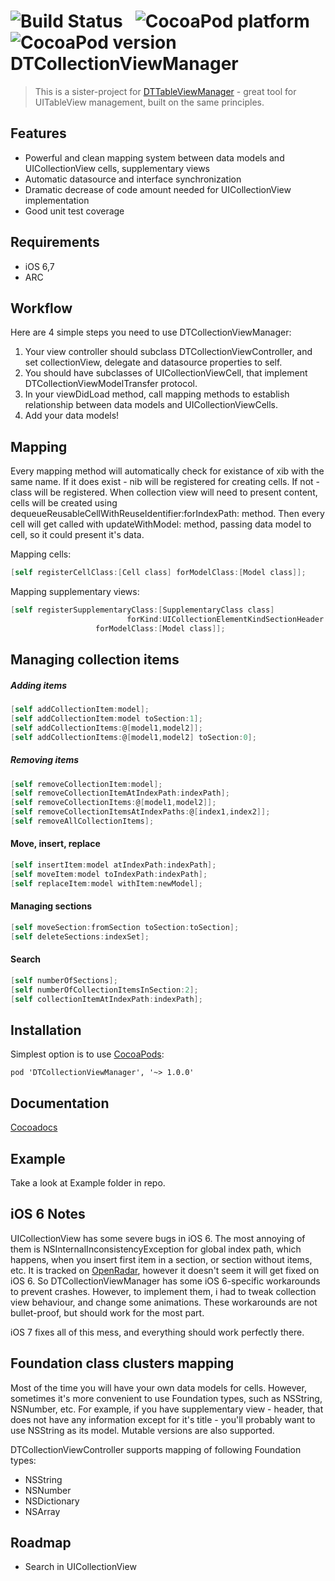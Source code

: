 ![Build Status](https://travis-ci.org/DenHeadless/DTCollectionViewManager.png?branch=master,development) &nbsp; ![CocoaPod platform](http://cocoapod-badges.herokuapp.com/p/DTCollectionViewManager/badge.svg) &nbsp; ![CocoaPod version](http://cocoapod-badges.herokuapp.com/v/DTCollectionViewManager/badge.svg)
DTCollectionViewManager
=======================

> This is a sister-project for [DTTableViewManager](https://github.com/DenHeadless/DTTableViewManager) - great tool for UITableView management, built on the same principles.

## Features

* Powerful and clean mapping system between data models and UICollectionView cells, supplementary views 
* Automatic datasource and interface synchronization
* Dramatic decrease of code amount needed for UICollectionView implementation
* Good unit test coverage

## Requirements

- iOS 6,7
- ARC

## Workflow

Here are 4 simple steps you need to use DTCollectionViewManager:

1. Your view controller should subclass DTCollectionViewController, and set collectionView, delegate and datasource properties to self.
2. You should have subclasses of UICollectionViewCell, that implement DTCollectionViewModelTransfer protocol.
3. In your viewDidLoad method, call mapping methods to establish relationship between data models and UICollectionViewCells.
4. Add your data models!

## Mapping

Every mapping method will automatically check for existance of xib with the same name. If it does exist - nib will be registered for creating cells. If not - class will be registered. When collection view will need to present content, cells will be created using dequeueReusableCellWithReuseIdentifier:forIndexPath: method. Then every cell will get called with updateWithModel: method, passing data model to cell, so it could present it's data.

Mapping cells:

```objective-c
[self registerCellClass:[Cell class] forModelClass:[Model class]];
```

Mapping supplementary views:
```objective-c
[self registerSupplementaryClass:[SupplementaryClass class] 
						  forKind:UICollectionElementKindSectionHeader
                   forModelClass:[Model class]];
```

## Managing collection items

##### Adding items

```objective-c
[self addCollectionItem:model];
[self addCollectionItem:model toSection:1];
[self addCollectionItems:@[model1,model2]];
[self addCollectionItems:@[model1,model2] toSection:0];
```

##### Removing items

```objective-c
[self removeCollectionItem:model];
[self removeCollectionItemAtIndexPath:indexPath];
[self removeCollectionItems:@[model1,model2]];
[self removeCollectionItemsAtIndexPaths:@[index1,index2]];
[self removeAllCollectionItems];
```	

#### Move, insert, replace

```objective-c
[self insertItem:model atIndexPath:indexPath];
[self moveItem:model toIndexPath:indexPath];
[self replaceItem:model withItem:newModel];
```

#### Managing sections

```objective-c
[self moveSection:fromSection toSection:toSection];
[self deleteSections:indexSet];
```	

#### Search 

```objective-c
[self numberOfSections];
[self numberOfCollectionItemsInSection:2];
[self collectionItemAtIndexPath:indexPath];
```	

## Installation

Simplest option is to use [CocoaPods](http://www.cocoapods.org):

	pod 'DTCollectionViewManager', '~> 1.0.0'
	
## Documentation

[Cocoadocs](http://cocoadocs.org/docsets/DTCollectionViewManager)

## Example

Take a look at Example folder in repo.

## iOS 6 Notes

UICollectionView has some severe bugs in iOS 6. The most annoying of them is NSInternalInconsistencyException for global index path, which happens, when you insert first item in a section, or section without items, etc. It is tracked on [OpenRadar](http://openradar.appspot.com/12954582), however it doesn't seem it will get fixed on iOS 6. So DTCollectionViewManager has some iOS 6-specific workarounds to prevent crashes. However, to implement them, i had to tweak collection view behaviour, and change some animations. These workarounds are not bullet-proof, but should work for the most part. 

iOS 7 fixes all of this mess, and everything should work perfectly there. 

## Foundation class clusters mapping

Most of the time you will have your own data models for cells. However, sometimes it's more convenient to use Foundation types, such as NSString, NSNumber, etc. For example, if you have supplementary view - header, that does not have any information except for it's title - you'll probably want to use NSString as its model. Mutable versions are also supported. 
 
 DTCollectionViewController supports mapping of following Foundation types:
 
 * NSString
 * NSNumber
 * NSDictionary
 * NSArray

## Roadmap

- Search in UICollectionView


